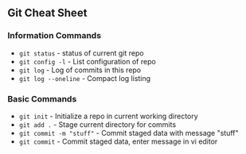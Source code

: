 ## Git Cheat Sheet

### Information Commands
* `git status` - status of current git repo
* `git config -l` - List configuration of repo
* `git log` - Log of commits in this repo
* `git log --oneline` - Compact log listing

### Basic Commands
* `git init` - Initialize a repo in current working directory
* `git add .` - Stage current directory for commits
* `git commit -m "stuff"` - Commit staged data with message "stuff"
* `git commit` - Commit staged data, enter message in vi editor
